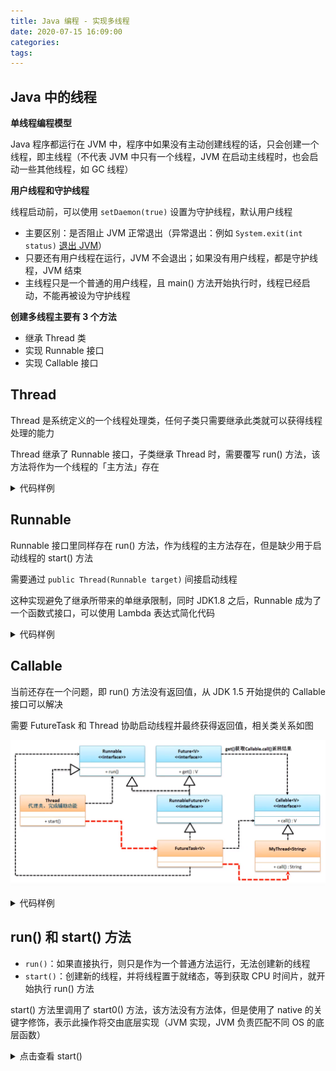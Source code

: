 ```yaml
---
title: Java 编程 - 实现多线程
date: 2020-07-15 16:09:00
categories: 
tags:
---
```

## Java 中的线程
**单线程编程模型**

Java 程序都运行在 JVM 中，程序中如果没有主动创建线程的话，只会创建一个线程，即主线程（不代表 JVM 中只有一个线程，JVM 在启动主线程时，也会启动一些其他线程，如 GC 线程）

**用户线程和守护线程**

线程启动前，可以使用 `setDaemon(true)` 设置为守护线程，默认用户线程  
- 主要区别：是否阻止 JVM 正常退出（异常退出：例如 `System.exit(int status)` [退出 JVM](https://www.cnblogs.com/mler/p/9453597.html)）
- 只要还有用户线程在运行，JVM 不会退出；如果没有用户线程，都是守护线程，JVM 结束
- 主线程只是一个普通的用户线程，且 main() 方法开始执行时，线程已经启动，不能再被设为守护线程

**创建多线程主要有 3 个方法**
- 继承 Thread 类
- 实现 Runnable 接口
- 实现 Callable 接口

## Thread
Thread 是系统定义的一个线程处理类，任何子类只需要继承此类就可以获得线程处理的能力

Thread 继承了 Runnable 接口，子类继承 Thread 时，需要覆写 run() 方法，该方法将作为一个线程的「主方法」存在

<details>
<summary>代码样例</summary>

```java
class MyThread extends Thread {
    @Override
    public void run() {
        for (int i = 0; i < 50; i++) {
            System.out.println(i);
        }
    }
}

class Test {
    public static void main(String[] args) {
        MyThread threadA = new MyThread();
        threadA.start();    // 继承自Thread的start()方法
    }
}
```

</details>


## Runnable
Runnable 接口里同样存在 run() 方法，作为线程的主方法存在，但是缺少用于启动线程的 start() 方法

需要通过 `public Thread(Runnable target)` 间接启动线程

这种实现避免了继承所带来的单继承限制，同时 JDK1.8 之后，Runnable 成为了一个函数式接口，可以使用 Lambda 表达式简化代码

<details>
<summary>代码样例</summary>

```java
@FunctionalInterface
public interface Runnable {
    public void run();
}

class MyThread implements Runnable {
    @Override
    public void run() {
        for (int i = 0; i < 50; i++) {
            System.out.println(i);
        }
    }
}

class Test {
    public static void main(String[] args) {
        MyThread threadA = new MyThread();
        new Thread(threadA).start();
        // Or using Lambda
        new Thread(() -> {
            for (int i = 0; i < 50; i++) {
                System.out.println(i);
            }
        }).start();
    }
}
```

</details>


## Callable
当前还存在一个问题，即 run() 方法没有返回值，从 JDK 1.5 开始提供的 Callable 接口可以解决

需要 FutureTask 和 Thread 协助启动线程并最终获得返回值，相关类关系如图

![Callable相关类关系](/img/Java/Callable.png)

<details>
<summary>代码样例</summary>

```java
@FunctionalInterface
public interface Callable<V> {
    public V call() throws Exception;
}

class MyThread implements Callable<String> {
   
    @Override
    public String call() throws Exception {
        for (int i = 0; i < 50; i++) {
            System.out.println(i);
        }
        return "Done";
    }
}

class Test {
    public static void main(String[] args) throws Exception {
        Callable<String> callA = new MyThread("a");
        FutureTask<String> futureA = new FutureTask<>(callA);
        new Thread(futureA).start();
        System.out.println("Results= " + futureA.get());
    }
}
```

</details>


## run() 和 start() 方法
- `run()`：如果直接执行，则只是作为一个普通方法运行，无法创建新的线程
- `start()`：创建新的线程，并将线程置于就绪态，等到获取 CPU 时间片，就开始执行 run() 方法

start() 方法里调用了 start0() 方法，该方法没有方法体，但是使用了 native 的关键字修饰，表示此操作将交由底层实现（JVM 实现，JVM 负责匹配不同 OS 的底层函数）

<details>
<summary>点击查看 start()</summary>

```java{3,7}
public synchronized void start() {
   if (threadStatus != 0)
       throw new IllegalThreadStateException();
   group.add(this);
   boolean started = false;
   try {
       start0();
       started = true;
   } finally {
       try {
           if (!started) {
               group.threadStartFailed(this);
           }
       } catch (Throwable ignore) {
           /* do nothing. If start0 threw a Throwable then
             it will be passed up the call stack */
       }
   }
}

private native void start0();
```

</details>
